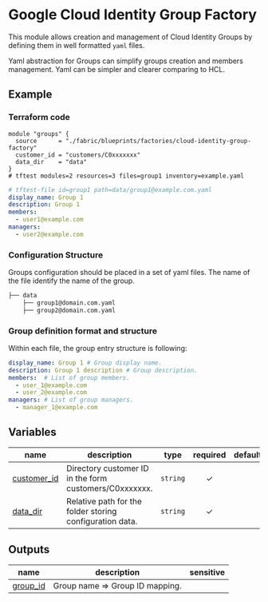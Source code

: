 # Google Cloud Identity Group Factory

This module allows creation and management of Cloud Identity Groups by defining them in well formatted `yaml` files.

Yaml abstraction for Groups can simplify groups creation and members management. Yaml can be simpler and clearer comparing to HCL.

## Example

### Terraform code

```hcl
module "groups" {
  source      = "./fabric/blueprints/factories/cloud-identity-group-factory"
  customer_id = "customers/C0xxxxxxx"
  data_dir    = "data"
}
# tftest modules=2 resources=3 files=group1 inventory=example.yaml
```

```yaml
# tftest-file id=group1 path=data/group1@example.com.yaml
display_name: Group 1
description: Group 1
members:
  - user1@example.com
managers:
  - user2@example.com
```

### Configuration Structure

Groups configuration should be placed in a set of yaml files. The name of the file identify the name of the group.

```bash
├── data
    ├── group1@domain.com.yaml
    ├── group2@domain.com.yaml

```

### Group definition format and structure

Within each file, the group entry structure is following:

```yaml
display_name: Group 1 # Group display name.
description: Group 1 description # Group description.
members:  # List of group members.
  - user_1@example.com
  - user_2@example.com  
managers: # List of group managers.
  - manager_1@example.com
```
<!-- BEGIN TFDOC -->

## Variables

| name | description | type | required | default |
|---|---|:---:|:---:|:---:|
| [customer_id](variables.tf#L17) | Directory customer ID in the form customers/C0xxxxxxx. | <code>string</code> | ✓ |  |
| [data_dir](variables.tf#L22) | Relative path for the folder storing configuration data. | <code>string</code> | ✓ |  |

## Outputs

| name | description | sensitive |
|---|---|:---:|
| [group_id](outputs.tf#L17) | Group name => Group ID mapping. |  |

<!-- END TFDOC -->

